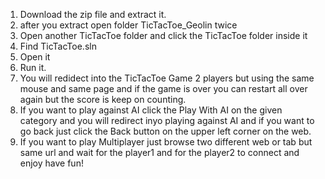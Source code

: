1. Download the zip file and extract it.
2. after you extract open folder TicTacToe_Geolin twice
3. Open another TicTacToe folder and click the TicTacToe folder inside it
4. Find TicTacToe.sln
5. Open it
6. Run it.
7. You will redidect into the TicTacToe Game 2 players but using the same mouse and same page and if the game is over you can restart all over again but the score is keep on counting.
8. If you want to play against AI click the Play With AI on the given category and you will redirect inyo playing against AI and if you want to go back just click the Back button on the upper left corner on the web.
9. If you want to play Multiplayer just browse two different web or tab but same url and wait for the player1 and for the player2 to connect and enjoy have fun!
